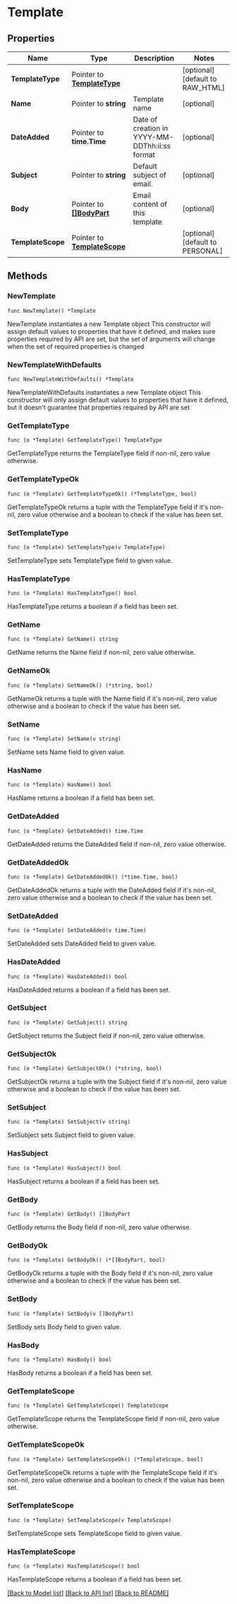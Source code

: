 # Template

## Properties

Name | Type | Description | Notes
------------ | ------------- | ------------- | -------------
**TemplateType** | Pointer to [**TemplateType**](TemplateType.md) |  | [optional] [default to RAW_HTML]
**Name** | Pointer to **string** | Template name | [optional] 
**DateAdded** | Pointer to **time.Time** | Date of creation in YYYY-MM-DDThh:ii:ss format | [optional] 
**Subject** | Pointer to **string** | Default subject of email. | [optional] 
**Body** | Pointer to [**[]BodyPart**](BodyPart.md) | Email content of this template | [optional] 
**TemplateScope** | Pointer to [**TemplateScope**](TemplateScope.md) |  | [optional] [default to PERSONAL]

## Methods

### NewTemplate

`func NewTemplate() *Template`

NewTemplate instantiates a new Template object
This constructor will assign default values to properties that have it defined,
and makes sure properties required by API are set, but the set of arguments
will change when the set of required properties is changed

### NewTemplateWithDefaults

`func NewTemplateWithDefaults() *Template`

NewTemplateWithDefaults instantiates a new Template object
This constructor will only assign default values to properties that have it defined,
but it doesn't guarantee that properties required by API are set

### GetTemplateType

`func (o *Template) GetTemplateType() TemplateType`

GetTemplateType returns the TemplateType field if non-nil, zero value otherwise.

### GetTemplateTypeOk

`func (o *Template) GetTemplateTypeOk() (*TemplateType, bool)`

GetTemplateTypeOk returns a tuple with the TemplateType field if it's non-nil, zero value otherwise
and a boolean to check if the value has been set.

### SetTemplateType

`func (o *Template) SetTemplateType(v TemplateType)`

SetTemplateType sets TemplateType field to given value.

### HasTemplateType

`func (o *Template) HasTemplateType() bool`

HasTemplateType returns a boolean if a field has been set.

### GetName

`func (o *Template) GetName() string`

GetName returns the Name field if non-nil, zero value otherwise.

### GetNameOk

`func (o *Template) GetNameOk() (*string, bool)`

GetNameOk returns a tuple with the Name field if it's non-nil, zero value otherwise
and a boolean to check if the value has been set.

### SetName

`func (o *Template) SetName(v string)`

SetName sets Name field to given value.

### HasName

`func (o *Template) HasName() bool`

HasName returns a boolean if a field has been set.

### GetDateAdded

`func (o *Template) GetDateAdded() time.Time`

GetDateAdded returns the DateAdded field if non-nil, zero value otherwise.

### GetDateAddedOk

`func (o *Template) GetDateAddedOk() (*time.Time, bool)`

GetDateAddedOk returns a tuple with the DateAdded field if it's non-nil, zero value otherwise
and a boolean to check if the value has been set.

### SetDateAdded

`func (o *Template) SetDateAdded(v time.Time)`

SetDateAdded sets DateAdded field to given value.

### HasDateAdded

`func (o *Template) HasDateAdded() bool`

HasDateAdded returns a boolean if a field has been set.

### GetSubject

`func (o *Template) GetSubject() string`

GetSubject returns the Subject field if non-nil, zero value otherwise.

### GetSubjectOk

`func (o *Template) GetSubjectOk() (*string, bool)`

GetSubjectOk returns a tuple with the Subject field if it's non-nil, zero value otherwise
and a boolean to check if the value has been set.

### SetSubject

`func (o *Template) SetSubject(v string)`

SetSubject sets Subject field to given value.

### HasSubject

`func (o *Template) HasSubject() bool`

HasSubject returns a boolean if a field has been set.

### GetBody

`func (o *Template) GetBody() []BodyPart`

GetBody returns the Body field if non-nil, zero value otherwise.

### GetBodyOk

`func (o *Template) GetBodyOk() (*[]BodyPart, bool)`

GetBodyOk returns a tuple with the Body field if it's non-nil, zero value otherwise
and a boolean to check if the value has been set.

### SetBody

`func (o *Template) SetBody(v []BodyPart)`

SetBody sets Body field to given value.

### HasBody

`func (o *Template) HasBody() bool`

HasBody returns a boolean if a field has been set.

### GetTemplateScope

`func (o *Template) GetTemplateScope() TemplateScope`

GetTemplateScope returns the TemplateScope field if non-nil, zero value otherwise.

### GetTemplateScopeOk

`func (o *Template) GetTemplateScopeOk() (*TemplateScope, bool)`

GetTemplateScopeOk returns a tuple with the TemplateScope field if it's non-nil, zero value otherwise
and a boolean to check if the value has been set.

### SetTemplateScope

`func (o *Template) SetTemplateScope(v TemplateScope)`

SetTemplateScope sets TemplateScope field to given value.

### HasTemplateScope

`func (o *Template) HasTemplateScope() bool`

HasTemplateScope returns a boolean if a field has been set.


[[Back to Model list]](../README.md#documentation-for-models) [[Back to API list]](../README.md#documentation-for-api-endpoints) [[Back to README]](../README.md)


